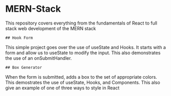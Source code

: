 # MERN-Stack
This repository covers everything from the fundamentals of React to full stack web development of the MERN stack

```
## Hook Form
```
This simple project goes over the use of useState and Hooks. It starts with a form and allow us to useState to modify the input. This also demonstrates the use of an onSubmitHandler.


```
## Box Generator
```
When the form is submitted, adds a box to the set of appropriate colors. This demostrates the use of useState, Hooks, and Components. This also give an example of one of three ways to style in React


